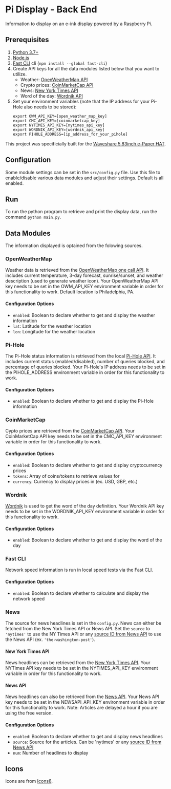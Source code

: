# Pi Display - Back End

Information to display on an e-ink display powered by a Raspberry Pi.

## Prerequisites

1. [Python 3.7+](https://www.python.org/downloads/)
1. [Node.js](https://nodejs.org/)
1. [Fast CLI](https://github.com/sindresorhus/fast-cli) cli (`npm install --global fast-cli`)
1. Create API keys for all the data modules listed below that you want to utilize.
    * Weather: [OpenWeatherMap API](https://openweathermap.org/api/one-call-api)
    * Crypto prices: [CoinMarketCap API](https://coinmarketcap.com/api/documentation/v1/)
    * News: [New York Times API](https://developer.nytimes.com/)
    * Word of the day: [Wordnik API](https://developer.wordnik.com/)
1. Set your environment variables (note that the IP address for your Pi-Hole also needs to be stored):
    ```
    export OWM_API_KEY=[open_weather_map_key]
    export CMC_API_KEY=[coinmarketcap_key]
    export NYTIMES_API_KEY=[nytimes_api_key]
    export WORDNIK_API_KEY=[wordnik_api_key]
    export PIHOLE_ADDRESS=[ip_address_for_your_pihole]
    ```

This project was specificially built for the [Waveshare 5.83inch e-Paper HAT](https://www.waveshare.com/wiki/5.83inch_e-Paper_HAT).

## Configuration

Some module settings can be set in the `src/config.py` file. Use this file to enable/disable various data modules and adjust their settings. Default is all enabled.

## Run

To run the python program to retrieve and print the display data, run the command `python main.py`.

## Data Modules

The information displayed is optained from the folowing sources.

### OpenWeatherMap

Weather data is retrieved from the [OpenWeatherMap one call API](https://openweathermap.org/api/one-call-api). It includes current temperature, 3-day forecast, sunrise/sunset, and weather description (used to generate weather icon). Your OpenWeatherMap API key needs to be set in the OWM_API_KEY environment variable in order for this functionality to work. Default location is Philadelphia, PA.

#### Configuration Options

* `enabled`: Boolean to declare whether to get and display the weather information
* `lat`: Latitude for the weather location
* `lon`: Longitude for the weather location

### Pi-Hole

The Pi-Hole status information is retrieved from the local [Pi-Hole API](https://discourse.pi-hole.net/t/pi-hole-api/1863). It includes current status (enabled/disabled), number of queries blocked, and percentage of queries blocked. Your Pi-Hole's IP address needs to be set in the PIHOLE_ADDRESS environment variable in order for this functionality to work.

#### Configuration Options

* `enabled`: Boolean to declare whether to get and display the Pi-Hole information

### CoinMarketCap

Cypto prices are retrieved from the [CoinMarketCap API](https://coinmarketcap.com/api/documentation/v1/). Your CoinMarketCap API key needs to be set in the CMC_API_KEY environment variable in order for this functionality to work.

#### Configuration Options

* `enabled`: Boolean to declare whether to get and display cryptocurrency prices
* `tokens`: Array of coins/tokens to retrieve values for
* `currency`: Currency to display prices in (ex. USD, GBP, etc.)

### Wordnik

[Wordnik](https://developer.wordnik.com/) is used to get the word of the day definition. Your Wordnik API key needs to be set in the WORDNIK_API_KEY environment variable in order for this functionality to work.

#### Configuration Options

* `enabled`: Boolean to declare whether to get and display the word of the day

### Fast CLI

Network speed information is run in local speed tests via the Fast CLI.

#### Configuration Options

* `enabled`: Boolean to declare whether to calculate and display the network speed

### News

The source for news headlines is set in the `config.py`. News can either be fetched from the New York Times API or News API. Set the `source` to `'nytimes'` to use the NY Times API or any [source ID from News API](https://newsapi.org/docs/endpoints/sources) to use the News API (ex. `'the-washington-post'`). 

#### New York Times API

News headlines can be retrieved from the [New York Times API](https://developer.nytimes.com/). Your NYTimes API key needs to be set in the NYTIMES_API_KEY environment variable in order for this functionality to work.

#### News API

News headlines can also be retrieved from the [News API](https://newsapi.org/). Your News API key needs to be set in the NEWSAPI_API_KEY environment variable in order for this functionality to work. Note: Articles are delayed a hour if you are using the free version.

#### Configuration Options

* `enabled`: Boolean to declare whether to get and display news headlines
* `source`: Source for the articles. Can be 'nytimes' or any [source ID from News API](https://newsapi.org/docs/endpoints/sources)
* `num`: Number of headlines to display

## Icons

Icons are from [Icons8](https://icons8.com).
